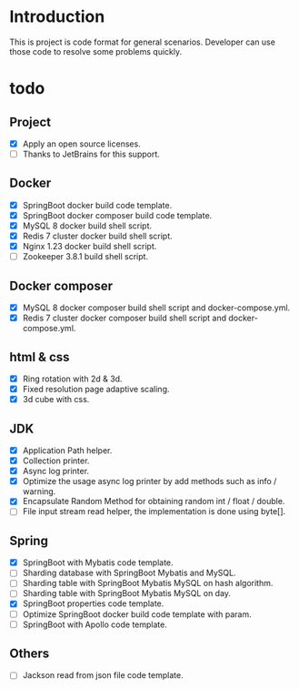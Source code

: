 # Introduction

This is project is code format for general scenarios. Developer can use those code to resolve some problems quickly.

# todo

## Project

- [x] Apply an open source licenses.
- [ ] Thanks to JetBrains for this support.

## Docker

- [x] SpringBoot docker build code template.
- [x] SpringBoot docker composer build code template.
- [x] MySQL 8 docker build shell script.
- [x] Redis 7 cluster docker build shell script.
- [x] Nginx 1.23 docker build shell script.
- [ ] Zookeeper 3.8.1 build shell script.

## Docker composer

- [x] MySQL 8 docker composer build shell script and docker-compose.yml.
- [x] Redis 7 cluster docker composer build shell script and docker-compose.yml.

## html & css

- [x] Ring rotation with 2d & 3d.
- [x] Fixed resolution page adaptive scaling.
- [x] 3d cube with css.

## JDK

- [x] Application Path helper.
- [x] Collection printer.
- [x] Async log printer.
- [X] Optimize the usage async log printer by add methods such as info / warning.
- [x] Encapsulate Random Method for obtaining random int / float / double.
- [ ] File input stream read helper, the implementation is done using byte[].

## Spring

- [x] SpringBoot with Mybatis code template.
- [ ] Sharding database with SpringBoot Mybatis and MySQL.
- [ ] Sharding table with SpringBoot Mybatis MySQL on hash algorithm.
- [ ] Sharding table with SpringBoot Mybatis MySQL on day.
- [x] SpringBoot properties code template.
- [ ] Optimize SpringBoot docker build code template with param.
- [ ] SpringBoot with Apollo code template.

## Others

- [ ] Jackson read from json file code template.
